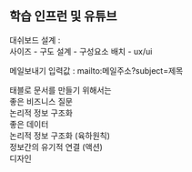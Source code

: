 학습
인프런 및 유튜브<br/>
----

대쉬보드 설계 :<br/>
 사이즈 - 구도 설계 - 구성요소 배치 - ux/ui
<br/>
 

메일보내기 입력값 : mailto:메일주소?subject=제목 <br/>


태블로 문서를 만들기 위해서는<br/>
좋은 비즈니스 질문<br/>
논리적 정보 구조화<br/>
좋은 데이터<br/>
논리적 정보 구조화 (육하원칙)<br/>
정보간의 유기적 연결 (액션)<br/>
디자인<br/>
